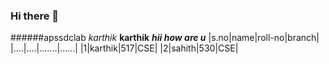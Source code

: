### Hi there 👋

<!--
**Vamsikarthik07/Vamsikarthik07** is a ✨ _special_ ✨ repository because its `README.md` (this file) appears on your GitHub profile.

Here are some ideas to get you started:

- 🔭 I’m currently working on ...
- 🌱 I’m currently learning ...
- 👯 I’m looking to collaborate on ...
- 🤔 I’m looking for help with ...
- 💬 Ask me about ...
- 📫 How to reach me: ...
- 😄 Pronouns: ...
- ⚡ Fun fact: ...
-->
######apssdclab
*karthik*
**karthik**
***hii how are u***
|s.no|name|roll-no|branch|
|....|....|.......|......|
|1|karthik|517|CSE|
|2|sahith|530|CSE|
